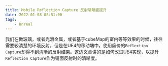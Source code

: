```yaml
---
title: Mobile Reflection Capture 反射清晰度提升
date: 2022-01-08 08:51:00
tags:
    - Unreal
---
```


我们在做玻璃，或者光滑金属，或者基于cubeMap的室内等等效果的时候，往往需要较清楚的环境反射，但是在UE4的移动端中，使用廉价的`Reflection Capture`却得不到清晰的反射结果。这边文章讲的是如何改进UE4实现，以提升`Reflection Capture`作为镜面反射时的清晰度。
